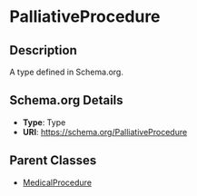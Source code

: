# PalliativeProcedure

## Description
A type defined in Schema.org.

## Schema.org Details
- **Type**: Type
- **URI**: https://schema.org/PalliativeProcedure

## Parent Classes
- [MedicalProcedure](../MedicalProcedure.md)

